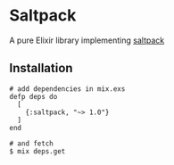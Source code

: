 # Saltpack

A pure Elixir library implementing [saltpack](https://saltpack.org/)

## Installation

```
# add dependencies in mix.exs
defp deps do
  [
    {:saltpack, "~> 1.0"}
  ]
end

# and fetch
$ mix deps.get
```
